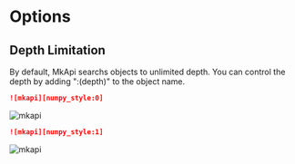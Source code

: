 <style type="text/css">
<!--
.mkapi-node-depth-0 {
  border: 2px dashed #88AA88;
}
-->
</style>

# Options

## Depth Limitation

By default, MkApi searchs objects to unlimited depth. You can control the depth by adding ":(depth)" to the object name.

~~~markdown
![mkapi][numpy_style:0]
~~~

![mkapi](numpy_style:0)


~~~markdown
![mkapi][numpy_style:1]
~~~

![mkapi](numpy_style:1)
